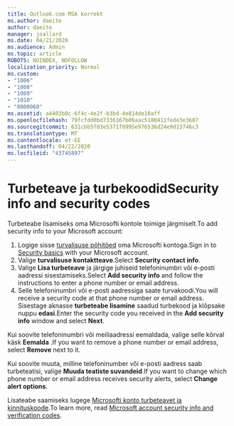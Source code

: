 ```yaml
---
title: Outlook.com MSA korrekt
ms.author: daeite
author: daeite
manager: joallard
ms.date: 04/21/2020
ms.audience: Admin
ms.topic: article
ROBOTS: NOINDEX, NOFOLLOW
localization_priority: Normal
ms.custom:
- "1006"
- "1008"
- "1009"
- "1010"
- "8000060"
ms.assetid: a4403b0c-6f4c-4e2f-b3bd-4e814de10aff
ms.openlocfilehash: 79fcfdd0bd7336167b06aac5180411fede3e3607
ms.sourcegitcommit: 631cbb5f03e5371f0995e976536d24e9d13746c3
ms.translationtype: MT
ms.contentlocale: et-EE
ms.lasthandoff: 04/22/2020
ms.locfileid: "43745897"
---
```

# <a name="security-info-and-security-codes"></a><span data-ttu-id="27538-102">Turbeteave ja turbekoodid</span><span class="sxs-lookup"><span data-stu-id="27538-102">Security info and security codes</span></span>

<span data-ttu-id="27538-103">Turbeteabe lisamiseks oma Microsofti kontole toimige järgmiselt.</span><span class="sxs-lookup"><span data-stu-id="27538-103">To add security info to your Microsoft account:</span></span>

1. <span data-ttu-id="27538-104">Logige sisse [turvalisuse põhitõed](https://account.microsoft.com/security) oma Microsofti kontoga.</span><span class="sxs-lookup"><span data-stu-id="27538-104">Sign in to [Security basics](https://account.microsoft.com/security) with your Microsoft account.</span></span>
1. <span data-ttu-id="27538-105">Valige **turvalisuse kontaktteave**.</span><span class="sxs-lookup"><span data-stu-id="27538-105">Select **Security contact info**.</span></span>
1. <span data-ttu-id="27538-106">Valige **Lisa turbeteave** ja järgige juhiseid telefoninumbri või e-posti aadressi sisestamiseks.</span><span class="sxs-lookup"><span data-stu-id="27538-106">Select **Add security info** and follow the instructions to enter a phone number or email address.</span></span>
1. <span data-ttu-id="27538-107">Selle telefoninumbri või e-posti aadressiga saate turvakoodi.</span><span class="sxs-lookup"><span data-stu-id="27538-107">You will receive a security code at that phone number or email address.</span></span> <span data-ttu-id="27538-108">Sisestage aknasse **turbeteabe lisamine** saadud turbekood ja klõpsake nuppu **edasi**.</span><span class="sxs-lookup"><span data-stu-id="27538-108">Enter the security code you received in the **Add security info** window and select **Next**.</span></span>

<span data-ttu-id="27538-109">Kui soovite telefoninumbri või meiliaadressi eemaldada, valige selle kõrval käsk **Eemalda** .</span><span class="sxs-lookup"><span data-stu-id="27538-109">If you want to remove a phone number or email address, select **Remove** next to it.</span></span>

<span data-ttu-id="27538-110">Kui soovite muuta, milline telefoninumber või e-posti aadress saab turbeteatisi, valige **Muuda teatiste suvandeid**.</span><span class="sxs-lookup"><span data-stu-id="27538-110">If you want to change which phone number or email address receives security alerts, select **Change alert options**.</span></span>

<span data-ttu-id="27538-111">Lisateabe saamiseks lugege [Microsofti konto turbeteavet ja kinnituskoode](https://support.microsoft.com/help/12428/).</span><span class="sxs-lookup"><span data-stu-id="27538-111">To learn more, read [Microsoft account security info and verification codes](https://support.microsoft.com/help/12428/).</span></span>